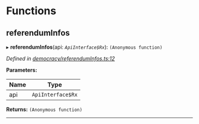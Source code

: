 

# Functions

<a id="referenduminfos"></a>

##  referendumInfos

▸ **referendumInfos**(api: *`ApiInterface$Rx`*): `(Anonymous function)`

*Defined in [democracy/referendumInfos.ts:12](https://github.com/polkadot-js/api/blob/f957639/packages/api-derive/src/democracy/referendumInfos.ts#L12)*

**Parameters:**

| Name | Type |
| ------ | ------ |
| api | `ApiInterface$Rx` |

**Returns:** `(Anonymous function)`

___

